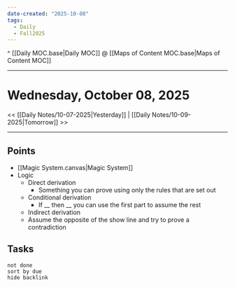```yaml
---
date-created: "2025-10-08"
tags:
  - Daily
  - Fall2025
---
```

^ [[Daily MOC.base|Daily MOC]]
@ [[Maps of Content MOC.base|Maps of Content MOC]]

---
# Wednesday, October 08, 2025
<< [[Daily Notes/10-07-2025|Yesterday]] | [[Daily Notes/10-09-2025|Tomorrow]] >>

---
## Points
- [[Magic System.canvas|Magic System]]
- Logic
	- Direct derivation
		- Something you can prove using only the rules that are set out
	- Conditional derivation
		- If __ then __ you can use the first part to assume the rest 
	- Indirect derivation
	- Assume the opposite of the show line and try to prove a contradiction
## Tasks
```tasks
not done
sort by due
hide backlink
```
